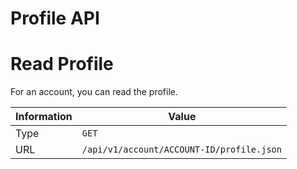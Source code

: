 # Profile API


# Read Profile

For an account, you can read the profile.

| Information | Value                                     |
| ----------- | ------------------------------------------|
| Type        | `GET`                                     |
| URL         | `/api/v1/account/ACCOUNT-ID/profile.json` |

